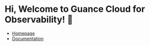 # Hi, Welcome to Guance Cloud for Observability! 🎉

* [Homepage](https://guance.com)
* [Documentation](https://docs.guance.com)

